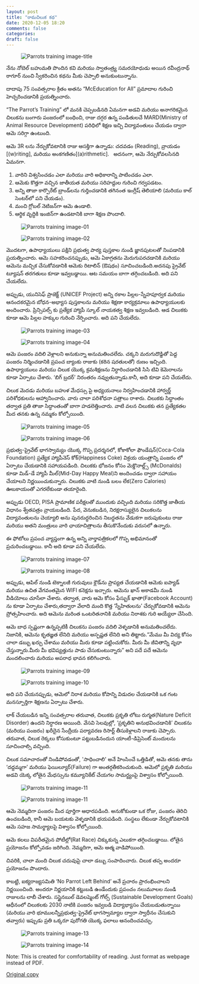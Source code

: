 ```yaml
---
layout: post
title: "రామచిలుక కథ"
date: 2020-12-05 18:20
comments: false
categories:
draft: false
---
```


<figure>
 <img src="{{ site.url }}/assets/parrots-training/title.png" alt="Parrots training image-title">
</figure>

నేను నోబెల్ బహుమతి పొందిన కవి మరియు స్వాతంత్ర్య సమరయోధుడు అయిన రవీంద్రనాథ్ ఠాగూర్ నుంచి స్వీకరించిన కథను మీకు చెప్పాలి అనుకుంటున్నాను.

దాదాపు 75 సంవత్సరాల క్రితం అతను “McEducation for All” ప్రమాదాల గురించి హెచ్చరించడానికి ప్రయత్నించారు.

“The Parrot’s Training” లో మనకి చెప్పబడినది ఏమనగా అడవి మరియు అనాగరికమైన చిలుకను బంగారు పంజరంలో బంధించి, రాజు దగ్గర ఉన్న పండితులచే MARD(Ministry of Animal Resource Development) పరిధిలో శిక్షణ ఇచ్చి విద్యావంతులు చేయడం ద్వారా ఆమె సరిగ్గా ఉంటుంది.

ఆమె 3R లను నేర్చుకోవటానికి రాజు ఆసక్తిగా ఉన్నాడు: చదవడం (Reading), వ్రాయడం [(w)riting], మరియు అంకగణితం[(a)rithmetic].  
అదనంగా, ఆమె నేర్చుకోవలసినది ఏమనగా.

1. వారిని విశ్వసించడం ఎలా మరియు వారి అధికారాన్ని పాటించడం ఎలా.
2. ఆమెకు కొత్తగా వచ్చిన జాతీయత మరియు సరిహద్దుల గురించి గర్వపడటం.
3. అన్ని తాజా కార్పొరేట్ బ్రాండ్‌లను గుర్తించడానికి తగినంత ఇంగ్లీష్ తెలియాలి (మరియు కాల్ సెంటర్‌లో పని చేయడం).
4. మంచి గ్లోబల్ నెటిజన్‌గా ఆమె ఉండాలి.
5. ఆర్థిక వృద్ధికి ఇంజిన్‌గా ఉండటానికి బాగా శిక్షణ పొందాలి.

<figure>
 <img src="{{ site.url }}/assets/parrots-training/01.png" alt="Parrots training image-01">
</figure>
<figure>
 <img src="{{ site.url }}/assets/parrots-training/02.png" alt="Parrots training image-02">
</figure>

మొదటగా, ఉపాధ్యాయులు పక్షిని ప్రభుత్వ పాఠ్య పుస్తకాల నుండి జ్ఞానపుటలతో నింపడానికి ప్రయత్నించారు. ఆమె సహకరించనప్పుడు, ఆమె ఏకాగ్రతను మెరుగుపరచడానికి మరియు ఆమెను మచ్చిక చేసుకోవడానికి ఆమెకు రిటాలిన్ (ఔషథం) సూచించబడింది.అదనపు ప్రైవేట్ ట్యూషన్ తరగతులు కూడా ఇవ్వబడ్డాయి. ఆట సమయం బాగా తగ్గించబడింది. అది పని చేయలేదు.

అప్పుడు, యునిసెఫ్ ప్రాజెక్ట్ (UNICEF Project) అన్ని రకాల పిల్లల-స్నేహపూర్వక మరియు ఆనందకరమైన బోధన-అభ్యాస పుస్తకాలను మరియు శిక్షణా కార్యక్రమాలు ఉపాధ్యాయులకు అందించారు. ప్రిన్సిపల్స్ కు ప్రత్యేక హ్యాపీ స్కూల్ నాయకత్వ శిక్షణ ఇవ్వబడింది. ఆడ చిలుకకు కూడా ఆమె పిల్లల హక్కుల గురించి నేర్పించారు. అది పని చేయలేదు.

<figure>
 <img src="{{ site.url }}/assets/parrots-training/03.png" alt="Parrots training image-03">
</figure>
<figure>
 <img src="{{ site.url }}/assets/parrots-training/04.png" alt="Parrots training image-04">
</figure>

ఆమె పంజరం వదిలి వెళ్లాలని అనుకున్నా అనుమతించలేదు. చక్కని మరుగుదొడ్డితో పెద్ద పంజరం నిర్మించడానికి ప్రపంచ బ్యాంకు రాజుకు (కఠిన షరతులతో) రుణం ఇచ్చింది. ఉపాధ్యాయులు మరియు చిలుక యొక్క క్రమశిక్షణను నిర్ధారించడానికి సిసి టివి కెమెరాలను కూడా ఏర్పాటు చేశారు. ‘బిగ్ బ్రదర్’ నిరంతరం నవ్వుతున్నాడు.కానీ, అది కూడా పని చేయలేదు.

చిలుక మెదడు మరియు బహుళ మేధస్సు పై అధ్యయనాలు నిర్వహించడానికి హార్వర్డ్ పరిశోధకులను ఆహ్వానించారు. వారు చాలా పరిశోధనా పత్రాలు రాశారు. చిలుకకు సిద్ధాంతం తర్వాత ప్రతి తాజా సిద్ధాంతంతో బాగా హడలెత్తించారు. వాటి వలన చిలుకకు తన ప్రత్యేకతల మీద తనకు ఉన్న నమ్మకం కోల్పోయింది.

<figure>
 <img src="{{ site.url }}/assets/parrots-training/05.png" alt="Parrots training image-05">
</figure>
<figure>
 <img src="{{ site.url }}/assets/parrots-training/06.png" alt="Parrots training image-06">
</figure>

ప్రభుత్వ-ప్రైవేట్ భాగస్వామ్యం యొక్క గొప్ప ప్రదర్శనలో, కోకాకోలా ఫౌండేషన్(Coca-Cola Foundation) ప్రత్యేక హ్యాపీనెస్ కోక్(Happiness Coke) విక్రయ యంత్రాన్ని పంజరం లో ఏర్పాటు చేయడానికి సహాయపడింది. చిలుకకు భోజనం కోసం మెక్డొనాల్డ్స్ (McDonalds) కూడా మిడ్-డే హ్యాపీ మీల్(Mid-Day Happy Meal)ని అందించడం ద్వారా సహాయం చేయాలని నిర్ణయించుకున్నారు. చిలుకకు వాటి నుండి బలం లేక(Zero Calories) ఊబకాయంతో ఎగరలేకుండా తయారైంది.

అప్పుడు OECD, PISA ప్రామాణిక పరీక్షలతో ముందుకు వచ్చింది మరియు సరికొత్త జాతీయ విధానం శ్వేతపత్రం వ్రాయబడింది. పేద, వెనుకబడిన, నిరక్షరాస్యులైన చిలుకలను విద్యావంతులను చెయ్యాలి అను పునరుద్ధరించిన నిబద్ధతను వేడుకగా జరుపుకుంటు రాజు మరియు అతని మంత్రులు వారి ఛాయాచిత్రాలను తీసుకొనేందుకు వరుసలో ఉన్నారు.

ఈ ఫోటోలు ప్రపంచ వ్యాప్తంగా ఉన్న అన్ని వార్తాపత్రికలలో గొప్ప అభిమానంతో ప్రచురించబడ్డాయి. కానీ అది కూడా పని చేయలేదు.

<figure>
 <img src="{{ site.url }}/assets/parrots-training/07.png" alt="Parrots training image-07">
</figure>
<figure>
 <img src="{{ site.url }}/assets/parrots-training/08.png" alt="Parrots training image-08">
</figure>

అప్పుడు, ఆపిల్ నుండి టెక్నాలజీ గురువులు క్లౌడ్‌ను ప్రాప్యత చేయడానికి ఆమెకు ఐప్యాడ్ మరియు ఉచిత వేగవంతమైన WIFI కనెక్షను ఇచ్చారు. ఆమెను ఖాన్ అకాడమీ నుండి వీడియోలు చూసేలా చేశారు. తర్వాత, వారు ఆమె కోసం ఫేస్బుక్ ఖాతా(Facebook Account) ను కూడా ఏర్పాటు చేశారు,తద్వారా వేలాది మంది కొత్త ‘స్నేహితులను’ చేర్చుకోవడానికి ఆమెను ప్రోత్సహించారు. అది ఆమెను మరింత ఒంటరితనానికి మరియు నిరాశకు గురి అయ్యేలా చేసింది.

ఆమె బాధ స్పష్టంగా ఉన్నప్పటికీ చిలుకను పంజరం వదిలి వెళ్ళడానికి అనుమతించలేదు. నిజానికి, ఆమెను కృతజ్ఞత లేనిది మరియు అస్పష్టత లేనిది అని తిట్టారు.“మేము మీ విద్య కోసం చాలా డబ్బు ఖర్చు చేశాము మరియు మీరు కూడా పట్టించుకోరు. మీరు మీ జీవితాన్ని వృధా చేస్తున్నారు.మీరు మీ భవిష్యత్తును పాడు చేసుకుంటున్నారు” అని పదే పదే ఆమెను మందలించారు మరియు అపరాధ భావన కలిగించారు.

<figure>
 <img src="{{ site.url }}/assets/parrots-training/09.png" alt="Parrots training image-09">
</figure>
<figure>
 <img src="{{ site.url }}/assets/parrots-training/10.png" alt="Parrots training image-10">
</figure>

అది పని చేయనప్పుడు, ఆమెలో నిరాశ మరియు కోపాన్ని విడుదల చేయడానికి ఒక గంట మనస్పూర్తిగా శిక్షణను ఏర్పాటు చేశారు.

లాక్ చేయబడిన ఇన్ని సంవత్సరాల తరువాత, చిలుకకు ప్రకృతి లోటు రుగ్మత(Nature Deficit Disorder) ఉందని నిర్ధారణ అయింది. వేసవి సెలవుల్లో, ‘ప్రకృతిని అనుభవించడానికి’
చిలుకను (మరియు పంజరం) ఖరీదైన సేంద్రీయ పర్యావరణ రిసార్ట్ తీసుకెళ్లాలని రాజుకు చెప్పారు. తరువాత, చిలుక రెక్కలు కోసుకుంటూ పట్టుబడినందున యాంటీ-డిప్రెసెంట్ మందులను సూచించాల్సి వచ్చింది.

చిలుక సమాచారంతో నిండిపోవడంతో, 'సాధించాలి' అనే హింసించే ఒత్తిడితో, ఆమె తనకు తాను ‘దద్దమ్మగా’ మరియు ఫెయిల్యూర్(Failure) గా అంతర్గతీకరించుకుంది. ఆమెలో ప్రకృతి మరియు అడవి యెక్క లోతైన మేధస్సును కమ్యూనికేట్ చేయగల సామర్థ్యంపై విశ్వాసం కోల్పోయింది.

<figure>
 <img src="{{ site.url }}/assets/parrots-training/11.png" alt="Parrots training image-11">
</figure>
<figure>
 <img src="{{ site.url }}/assets/parrots-training/13.png" alt="Parrots training image-11">
</figure>

ఆమె నెమ్మదిగా పంజరం మీద పూర్తిగా ఆధారపడింది. అనుకోకుండా ఒక రోజు, పంజరం తెరిచి ఉంచబడింది, కానీ ఆమె బయటకు వెళ్ళడానికి భయపడింది. సంస్థలు లేకుండా నేర్చుకోవటానికి ఆమె సహజ సామర్థ్యాలపై విశ్వాసం కోల్పోయింది.

ఆమె కలలు విపరీతమైన పోటీల్లో(Rat Race) చిక్కుకున్న ఎలుకగా తగ్గించబడ్డాయి. లోతైన ప్రయోజనం కోల్పోవడం జరిగింది. నెమ్మదిగా, ఆమె ఆత్మ వాడిపోయింది.

చివరికి, చాలా మంది చిలుక చదువుపై చాలా డబ్బు సంపాదించారు. చిలుక తప్ప అందరూ ప్రయోజనం పొందారు.

కాబట్టి, ఐక్యరాజ్యసమితి ‘No Parrot Left Behind’ అనే ప్రచారం ప్రారంభించాలని నిర్ణయించింది. అందరూ నిర్ణయానికి కట్టుబడి ఉండేందుకు ప్రపంచం నలుమూలల నుండి రాజులను లాబీ చేశారు. సస్టైనబుల్ డెవలప్మెంట్ గోల్స్ (Sustainable Development Goals) ఆధీనంలో చిలుకలకు 2030 నాటికి పంజరం ఇవ్వబడి విద్యాభ్యాసం చేయబడుతున్నాయి (మరియు వారి భూములన్నీప్రభుత్వ-ప్రైవేట్ భాగస్వామ్యాల ద్వారా స్వాధీనం చేసుకుని తవ్వారు) ఇప్పుడు ప్రతి ఒక్కరూ పురోగతి యొక్క ఫలాలు ఆనందించవచ్చు.

<figure>
 <img src="{{ site.url }}/assets/parrots-training/13.png" alt="Parrots training image-13">
</figure>
<figure>
 <img src="{{ site.url }}/assets/parrots-training/14.png" alt="Parrots training image-14">
</figure>

Note:
This is created for comfortability of reading. Just format as webpage instead of PDF.

[Original copy](http://www.shikshantar.org/initiatives/walkouts-network/parrots-training-retold)
